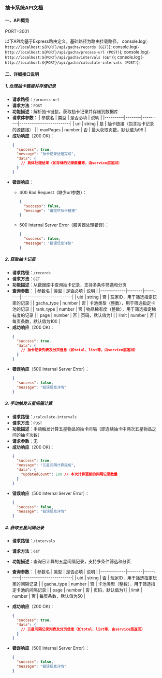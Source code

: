 ### 抽卡系统API文档

#### 一、API概览

PORT=3001

以下API均基于Express路由定义，基础路径为路由挂载路径。
    console.log(`- http://localhost:${PORT}/api/gacha/records (GET)`);
    console.log(`- http://localhost:${PORT}/api/gacha/process-url (POST)`);
    console.log(`- http://localhost:${PORT}/api/gacha/intervals (GET)`);
    console.log(`- http://localhost:${PORT}/api/gacha/calculate-intervals (POST)`);


#### 二、详细接口说明

##### 1. 处理抽卡链接并存储记录
- **请求路径**：`/process-url`
- **请求方法**：`POST`
- **功能描述**：解析抽卡链接，获取抽卡记录并存储到数据库
- **请求体参数**：
  | 参数名   | 类型   | 是否必填 | 说明                     |
  |----------|--------|----------|--------------------------|
  | url      | string | 是       | 抽卡链接（包含抽卡记录的源链接） |
  | maxPages | number | 否       | 最大获取页数，默认值为99    |
- **成功响应**（200 OK）：
  ```json
  {
    "success": true,
    "message": "抽卡记录处理完成",
    "data": {
      // 具体处理结果（如存储的记录数量等，由service层返回）
    }
  }
  ```
- **错误响应**：
  - 400 Bad Request（缺少url参数）：
    ```json
    {
      "success": false,
      "message": "请提供抽卡链接"
    }
    ```
  - 500 Internal Server Error（服务器处理错误）：
    
    ```json
    {
      "success": false,
      "message": "错误信息详情"
    }
    ```


##### 2. 获取抽卡记录
- **请求路径**：`/records`
- **请求方法**：`GET`
- **功能描述**：从数据库中查询抽卡记录，支持多条件筛选和分页
- **查询参数**：
  | 参数名      | 类型   | 是否必填 | 说明                     |
  |-------------|--------|----------|--------------------------|
  | uid         | string | 否       | 玩家ID，用于筛选指定玩家的记录 |
  | gacha_type  | number | 否       | 卡池类型（整数），用于筛选指定卡池的记录 |
  | rank_type   | number | 否       | 物品稀有度（整数），用于筛选指定稀有度的记录 |
  | page        | number | 否       | 页码，默认值为1           |
  | limit       | number | 否       | 每页条数，默认值为100      |
- **成功响应**（200 OK）：
  ```json
  {
    "success": true,
    "data": {
      // 抽卡记录列表及分页信息（如total、list等，由service层返回）
    }
  }
  ```
- **错误响应**（500 Internal Server Error）：
  ```json
  {
    "success": false,
    "message": "错误信息详情"
  }
  ```


##### 3. 手动触发五星间隔计算
- **请求路径**：`/calculate-intervals`
- **请求方法**：`POST`
- **功能描述**：手动触发计算五星物品的抽卡间隔（即连续抽卡中两次五星物品之间的抽卡次数）
- **请求参数**：无
- **成功响应**（200 OK）：
  ```json
  {
    "success": true,
    "message": "五星间隔计算完成",
    "data": {
      "updatedCount": 100 // 本次计算更新的间隔记录数量
    }
  }
  ```
- **错误响应**（500 Internal Server Error）：
  ```json
  {
    "success": false,
    "message": "错误信息详情"
  }
  ```


##### 4. 获取五星间隔记录
- **请求路径**：`/intervals`
- **请求方法**：`GET`
- **功能描述**：查询已计算的五星间隔记录，支持多条件筛选和分页
- **查询参数**：
  | 参数名      | 类型   | 是否必填 | 说明                     |
  |-------------|--------|----------|--------------------------|
  | uid         | string | 否       | 玩家ID，用于筛选指定玩家的间隔记录 |
  | gacha_type  | number | 否       | 卡池类型（整数），用于筛选指定卡池的间隔记录 |
  | page        | number | 否       | 页码，默认值为1           |
  | limit       | number | 否       | 每页条数，默认值为50       |
- **成功响应**（200 OK）：
  ```json
  {
    "success": true,
    "data": {
      // 五星间隔记录列表及分页信息（如total、list等，由service层返回）
    }
  }
  ```
- **错误响应**（500 Internal Server Error）：
  
  ```json
  {
    "success": false,
    "message": "错误信息详情"
  }
  ```
